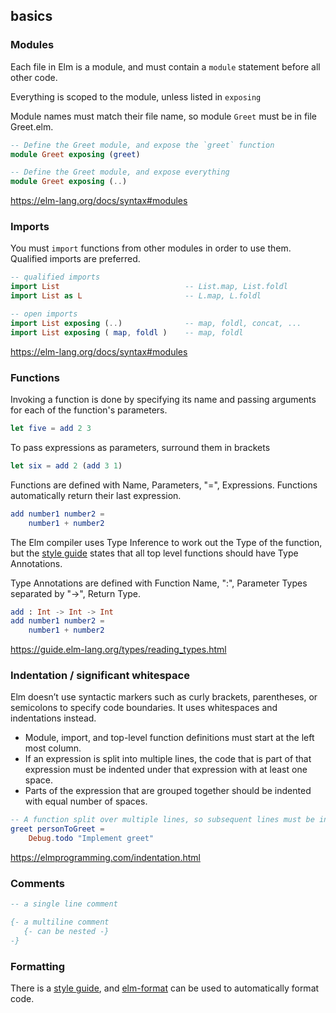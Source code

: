 ## basics

### Modules

Each file in Elm is a module, and must contain a `module` statement before all other code.

Everything is scoped to the module, unless listed in `exposing`

Module names must match their file name, so module `Greet` must be in file Greet.elm.

```elm
-- Define the Greet module, and expose the `greet` function
module Greet exposing (greet)
```

```elm
-- Define the Greet module, and expose everything
module Greet exposing (..)
```

https://elm-lang.org/docs/syntax#modules

### Imports

You must `import` functions from other modules in order to use them. Qualified imports are preferred.

```elm
-- qualified imports
import List                            -- List.map, List.foldl
import List as L                       -- L.map, L.foldl

-- open imports
import List exposing (..)              -- map, foldl, concat, ...
import List exposing ( map, foldl )    -- map, foldl
```

https://elm-lang.org/docs/syntax#modules

### Functions

Invoking a function is done by specifying its name and passing arguments for each of the function's parameters.

```elm
let five = add 2 3
```

To pass expressions as parameters, surround them in brackets

```elm
let six = add 2 (add 3 1)
```

Functions are defined with Name, Parameters, "=", Expressions. Functions automatically return their last expression. 

```elm
add number1 number2 = 
	number1 + number2
```

The Elm compiler uses Type Inference to work out the Type of the function, but the [style guide](https://elm-lang.org/docs/style-guide) states that all top level functions should have Type Annotations.

Type Annotations are defined with Function Name, ":", Parameter Types separated by "->", Return Type.

```elm
add : Int -> Int -> Int
add number1 number2 = 
	number1 + number2
```

https://guide.elm-lang.org/types/reading_types.html

### Indentation / significant whitespace

Elm doesn’t use syntactic markers such as curly brackets, parentheses, or semicolons to specify code boundaries. It uses whitespaces and indentations instead.

- Module, import, and top-level function definitions must start at the left most column.
- If an expression is split into multiple lines, the code that is part of that expression must be indented under that expression with at least one space.
- Parts of the expression that are grouped together should be indented with equal number of spaces.

```elm
-- A function split over multiple lines, so subsequent lines must be indented
greet personToGreet =
    Debug.todo "Implement greet"
```

https://elmprogramming.com/indentation.html

### Comments

```elm
-- a single line comment

{- a multiline comment
   {- can be nested -}
-}
```

### Formatting

There is a [style guide](https://elm-lang.org/docs/style-guide), and [elm-format](https://github.com/avh4/elm-format) can be used to automatically format code.
